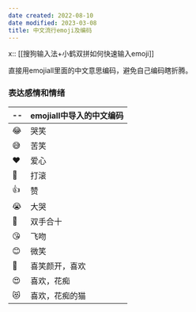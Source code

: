 ```yaml
---
date created: 2022-08-10
date modified: 2023-03-08
title: 中文流行emoji及编码
---
```


x:: [[搜狗输入法+小鹤双拼如何快速输入emoji]]

直接用emojiall里面的中文意思编码，避免自己编码瞎折腾。

### 表达感情和情绪

| --  | emojiall中导入的中文编码 |
| --- | ------------------------ |
| 😂  | 哭笑                     |
| 😅  | 苦笑                         |
| ❤️  | 爱心                     |
| 🤣  | 打滚                     |
| 👍  | 赞                       |
| 😭  | 大哭                     |
| 🙏  | 双手合十                 |
| 😘  | 飞吻                     |
| 😊  | 微笑                     |
| 🥰  | 喜笑颜开，喜欢           |
| 😍  | 喜欢，花痴               |
| 😻  | 喜欢，花痴的猫           |
